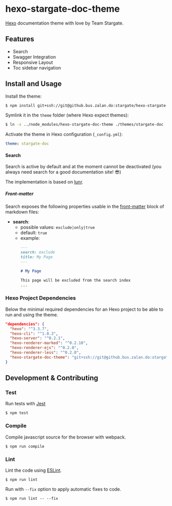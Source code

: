 hexo-stargate-doc-theme
=======================

[Hexo](https://hexo.io/) documentation theme with love by Team Stargate.

## Features

* Search
* Swagger Integration
* Responsive Layout
* Toc sidebar navigation

## Install and Usage

Install the theme:

```bash
$ npm install git+ssh://git@github.bus.zalan.do:stargate/hexo-stargate-doc-theme.git
```

Symlink it in the `theme` folder (where Hexo expect themes):

```bash
$ ln -s ../node_modules/hexo-stargate-doc-theme ./themes/stargate-doc
```

Activate the theme in Hexo configuration (`_config.yml`):

```yaml
theme: stargate-doc
```

#### Search

Search is active by default and at the moment cannot be deactivated (you always need search for a good documentation site! :sunglasses:)

The implementation is based on [lunr](https://lunrjs.com/).

##### Front-matter

Search exposes the following properties usable in the [front-matter](https://hexo.io/docs/front-matter.html) block of markdown files:

* **search**:
  * possible values: `exclude|only|true`
  * default: `true`
  * example:
    ```md
    ---
    search: exclude
    title: My Page
    ---

    # My Page

    This page will be excluded from the search index
    ...
    ```


### Hexo Project Dependencies

Below the minimal required dependencies for an Hexo project to be able to run and using the theme.

```json
"dependencies": {
  "hexo": "^3.3.7",
  "hexo-cli": "^1.0.3",
  "hexo-server": "^0.2.1",
  "hexo-renderer-marked": "^0.2.10",
  "hexo-renderer-ejs": "^0.2.0",
  "hexo-renderer-less": "^0.2.0",
  "hexo-stargate-doc-theme": "git+ssh://git@github.bus.zalan.do:stargate/hexo-stargate-doc-theme.git"
}
```

## Development & Contributing

### Test

Run tests with [Jest](https://facebook.github.io/jest/)

```
$ npm test
```

### Compile

Compile javascript source for the browser with webpack.

```
$ npm run compile
```

### Lint

Lint the code using [ESLint](http://eslint.org/).

```
$ npm run lint
```

Run with `--fix` option to apply automatic fixes to code.

```
$ npm run lint -- --fix
```



